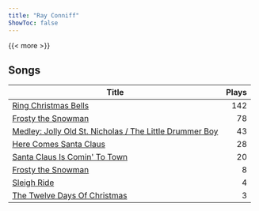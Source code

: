 ```yaml
---
title: "Ray Conniff"
ShowToc: false
---
```


{{< more >}}

## Songs
Title | Plays 
----- | -----: 
[Ring Christmas Bells](/songs/ring-christmas-bells) | 142
[Frosty the Snowman](/songs/frosty-the-snowman) | 78
[Medley: Jolly Old St. Nicholas / The Little Drummer Boy](/songs/medley-jolly-old-st-nicholas-the-little-drummer-boy) | 43
[Here Comes Santa Claus](/songs/here-comes-santa-claus) | 28
[Santa Claus Is Comin' To Town](/songs/santa-claus-is-comin-to-town) | 20
[Frosty the Snowman](/songs/frosty-the-snowman) | 8
[Sleigh Ride](/songs/sleigh-ride) | 4
[The Twelve Days Of Christmas](/songs/the-twelve-days-of-christmas) | 3

